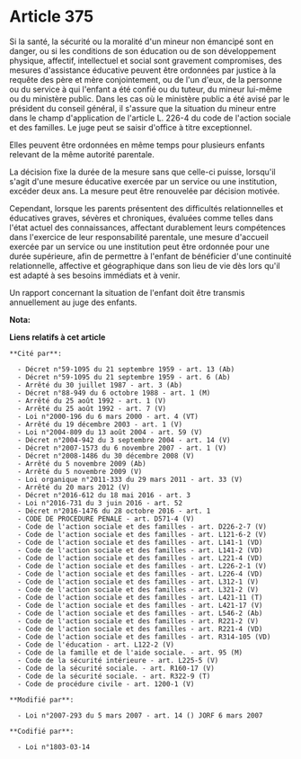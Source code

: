 # Article 375

Si la santé, la sécurité ou la moralité d'un mineur non émancipé sont en danger, ou si les conditions de son éducation ou de
son développement physique, affectif, intellectuel et social sont gravement compromises, des mesures d'assistance éducative
peuvent être ordonnées par justice à la requête des père et mère conjointement, ou de l'un d'eux, de la personne ou du
service à qui l'enfant a été confié ou du tuteur, du mineur lui-même ou du ministère public. Dans les cas où le ministère
public a été avisé par le président du conseil général, il s'assure que la situation du mineur entre dans le champ
d'application de l'article L. 226-4 du code de l'action sociale et des familles. Le juge peut se saisir d'office à titre
exceptionnel. 

Elles peuvent être ordonnées en même temps pour plusieurs enfants relevant de la même autorité parentale. 

La décision fixe la durée de la mesure sans que celle-ci puisse, lorsqu'il s'agit d'une mesure éducative exercée par un
service ou une institution, excéder deux ans. La mesure peut être renouvelée par décision motivée. 

Cependant, lorsque les parents présentent des difficultés relationnelles et éducatives graves, sévères et chroniques,
évaluées comme telles dans l'état actuel des connaissances, affectant durablement leurs compétences dans l'exercice de leur
responsabilité parentale, une mesure d'accueil exercée par un service ou une institution peut être ordonnée pour une durée
supérieure, afin de permettre à l'enfant de bénéficier d'une continuité relationnelle, affective et géographique dans son
lieu de vie dès lors qu'il est adapté à ses besoins immédiats et à venir. 

Un rapport concernant la situation de l'enfant doit être transmis annuellement au juge des enfants.

**Nota:**



**Liens relatifs à cet article**

	**Cité par**:

	  - Décret n°59-1095 du 21 septembre 1959 - art. 13 (Ab)
	  - Décret n°59-1095 du 21 septembre 1959 - art. 6 (Ab)
	  - Arrêté du 30 juillet 1987 - art. 3 (Ab)
	  - Décret n°88-949 du 6 octobre 1988 - art. 1 (M)
	  - Arrêté du 25 août 1992 - art. 1 (V)
	  - Arrêté du 25 août 1992 - art. 7 (V)
	  - Loi n°2000-196 du 6 mars 2000 - art. 4 (VT)
	  - Arrêté du 19 décembre 2003 - art. 1 (V)
	  - Loi n°2004-809 du 13 août 2004 - art. 59 (V)
	  - Décret n°2004-942 du 3 septembre 2004 - art. 14 (V)
	  - Décret n°2007-1573 du 6 novembre 2007 - art. 1 (V)
	  - Décret n°2008-1486 du 30 décembre 2008 (V)
	  - Arrêté du 5 novembre 2009 (Ab)
	  - Arrêté du 5 novembre 2009 (V)
	  - Loi organique n°2011-333 du 29 mars 2011 - art. 33 (V)
	  - Arrêté du 20 mars 2012 (V)
	  - Décret n°2016-612 du 18 mai 2016 - art. 3
	  - Loi n°2016-731 du 3 juin 2016 - art. 52
	  - Décret n°2016-1476 du 28 octobre 2016 - art. 1
	  - CODE DE PROCEDURE PENALE - art. D571-4 (V)
	  - Code de l'action sociale et des familles - art. D226-2-7 (V)
	  - Code de l'action sociale et des familles - art. L121-6-2 (V)
	  - Code de l'action sociale et des familles - art. L141-1 (VD)
	  - Code de l'action sociale et des familles - art. L141-2 (VD)
	  - Code de l'action sociale et des familles - art. L221-4 (VD)
	  - Code de l'action sociale et des familles - art. L226-2-1 (V)
	  - Code de l'action sociale et des familles - art. L226-4 (VD)
	  - Code de l'action sociale et des familles - art. L312-1 (V)
	  - Code de l'action sociale et des familles - art. L321-2 (V)
	  - Code de l'action sociale et des familles - art. L421-11 (T)
	  - Code de l'action sociale et des familles - art. L421-17 (V)
	  - Code de l'action sociale et des familles - art. L546-2 (Ab)
	  - Code de l'action sociale et des familles - art. R221-2 (V)
	  - Code de l'action sociale et des familles - art. R221-4 (VD)
	  - Code de l'action sociale et des familles - art. R314-105 (VD)
	  - Code de l'éducation - art. L122-2 (V)
	  - Code de la famille et de l'aide sociale. - art. 95 (M)
	  - Code de la sécurité intérieure - art. L225-5 (V)
	  - Code de la sécurité sociale. - art. R160-17 (V)
	  - Code de la sécurité sociale. - art. R322-9 (T)
	  - Code de procédure civile - art. 1200-1 (V)

	**Modifié par**:

	  - Loi n°2007-293 du 5 mars 2007 - art. 14 () JORF 6 mars 2007

	**Codifié par**:

	  - Loi n°1803-03-14
